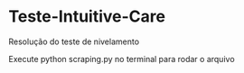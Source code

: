 # Teste-Intuitive-Care
Resolução do teste de nivelamento

Execute python scraping.py no terminal para rodar o arquivo